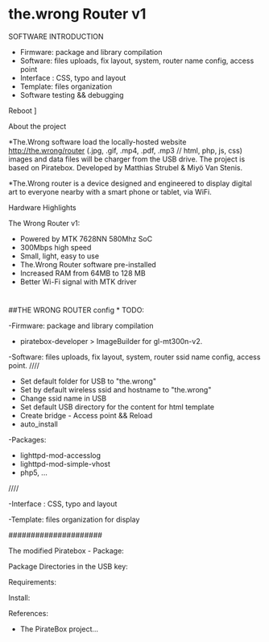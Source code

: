 # the.wrong Router v1

SOFTWARE INTRODUCTION

- Firmware: package and library compilation
- Software: files uploads, fix layout, system, router name config, access point
- Interface : CSS, typo and layout
- Template: files organization
- Software testing && debugging

Reboot
]


 About the project

*The.Wrong software load the locally-hosted website http://the.wrong/router
(.jpg, .gif, .mp4, .pdf, .mp3 // html, php, js, css) images and data files will be charger from the USB drive. The project is based on Piratebox. Developed by Matthias Strubel & Miyö Van Stenis.

*The.Wrong router  is a device designed and engineered to display digital art to everyone nearby with a smart phone or tablet, via WiFi.

Hardware Highlights

The Wrong Router v1:
- Powered by MTK 7628NN 580Mhz SoC
- 300Mbps high speed
- Small, light, easy to use
- The.Wrong Router software pre-installed
- Increased RAM from 64MB to 128 MB
- Better Wi-Fi signal with MTK driver
#
##THE WRONG ROUTER config * TODO:

-Firmware: package and library compilation
- piratebox-developer > ImageBuilder for gl-mt300n-v2.

-Software: files uploads, fix layout, system, router ssid name config, access point.
////
- Set default folder for USB  to "the.wrong"
- Set by default wireless ssid and hostname to "the.wrong"
- Change ssid name in USB
- Set default USB directory for the content for html template
- Create bridge - Access point && Reload
- auto_install
 
-Packages:
- lighttpd-mod-accesslog
- lighttpd-mod-simple-vhost  
- php5, ...

////

-Interface : CSS, typo and layout

-Template: files organization for display

#####################

The modified Piratebox - Package:

Package Directories in the USB key:

Requirements:

Install:

References:
- The PirateBox project...

